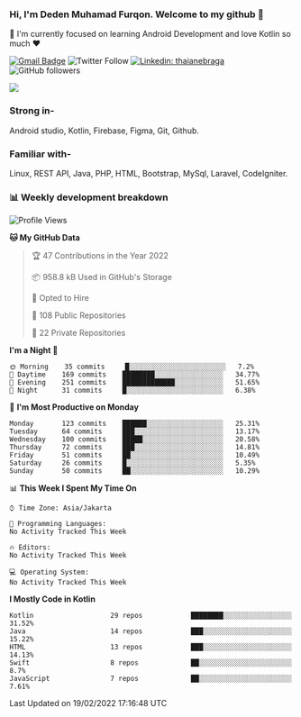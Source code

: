 ### Hi, I'm Deden Muhamad Furqon. Welcome to my github 👋

<!--
**furqoncreative/furqoncreative** is a ✨ _special_ ✨ repository because its `README.md` (this file) appears on your GitHub profile.

Here are some ideas to get you started:

- 🔭 I’m currently working on ...
- 👯 I’m looking to collaborate on ...
- 🤔 I’m looking for help with ...
- 💬 Ask me about ...
- 📫 How to reach me: ...
- 😄 Pronouns: ...
- ⚡ Fun fact: ...
-->

  🌱 I'm currently focused on learning Android Development and love Kotlin so much ❤ 

[![Gmail Badge](https://img.shields.io/badge/-furqoncreative24@gmail.com-c14438?style=flat-square&logo=Gmail&logoColor=white&link=mailto:furqoncreative24@gmail.com)](mailto:furqoncreative24@gmail.com)
![Twitter Follow](https://img.shields.io/twitter/follow/furqoncreative?label=Follow)
[![Linkedin: thaianebraga](https://img.shields.io/badge/-Deden_Muhamad_Furqon-blue?style=flat-square&logo=Linkedin&logoColor=white&link=https://www.linkedin.com/in/anmol-p-singh/)](https://www.linkedin.com/in/furqoncreative/)
![GitHub followers](https://img.shields.io/github/followers/furqoncreative?label=Follow&style=social)

<img src="https://github-readme-stats.sera5-dev.vercel.app/api?username=furqoncreative&hide=stars&show_icons=true&count_private=true&include_all_commits=true&title_color=#008080&icon_color=#008080&hide_border=true" width="">

### Strong in-

Android studio, Kotlin, Firebase, Figma, Git, Github.

### Familiar with-
Linux, REST API, Java, PHP, HTML, Bootstrap, MySql, Laravel, CodeIgniter.

### 📊 Weekly development breakdown

<!--START_SECTION:waka-->
![Profile Views](http://img.shields.io/badge/Profile%20Views-0-blue)

**🐱 My GitHub Data** 

> 🏆 47 Contributions in the Year 2022
 > 
> 📦 958.8 kB Used in GitHub's Storage 
 > 
> 💼 Opted to Hire
 > 
> 📜 108 Public Repositories 
 > 
> 🔑 22 Private Repositories  
 > 
**I'm a Night 🦉** 

```text
🌞 Morning    35 commits     █░░░░░░░░░░░░░░░░░░░░░░░░   7.2% 
🌆 Daytime    169 commits    ████████░░░░░░░░░░░░░░░░░   34.77% 
🌃 Evening    251 commits    █████████████░░░░░░░░░░░░   51.65% 
🌙 Night      31 commits     █░░░░░░░░░░░░░░░░░░░░░░░░   6.38%

```
📅 **I'm Most Productive on Monday** 

```text
Monday       123 commits    ██████░░░░░░░░░░░░░░░░░░░   25.31% 
Tuesday      64 commits     ███░░░░░░░░░░░░░░░░░░░░░░   13.17% 
Wednesday    100 commits    █████░░░░░░░░░░░░░░░░░░░░   20.58% 
Thursday     72 commits     ███░░░░░░░░░░░░░░░░░░░░░░   14.81% 
Friday       51 commits     ██░░░░░░░░░░░░░░░░░░░░░░░   10.49% 
Saturday     26 commits     █░░░░░░░░░░░░░░░░░░░░░░░░   5.35% 
Sunday       50 commits     ██░░░░░░░░░░░░░░░░░░░░░░░   10.29%

```


📊 **This Week I Spent My Time On** 

```text
⌚︎ Time Zone: Asia/Jakarta

💬 Programming Languages: 
No Activity Tracked This Week

🔥 Editors: 
No Activity Tracked This Week

💻 Operating System: 
No Activity Tracked This Week

```

**I Mostly Code in Kotlin** 

```text
Kotlin                   29 repos            ████████░░░░░░░░░░░░░░░░░   31.52% 
Java                     14 repos            ███░░░░░░░░░░░░░░░░░░░░░░   15.22% 
HTML                     13 repos            ███░░░░░░░░░░░░░░░░░░░░░░   14.13% 
Swift                    8 repos             ██░░░░░░░░░░░░░░░░░░░░░░░   8.7% 
JavaScript               7 repos             ██░░░░░░░░░░░░░░░░░░░░░░░   7.61%

```



 Last Updated on 19/02/2022 17:16:48 UTC
<!--END_SECTION:waka-->
